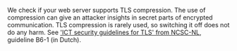 We check if your web server supports TLS compression. The use of compression can give an attacker insights in secret parts of encrypted communication. TLS compression is rarely used, so switching it off does not do any harm. See ['ICT security guidelines for TLS' from NCSC-NL](https://www.ncsc.nl/actueel/whitepapers/ict-beveiligingsrichtlijnen-voor-transport-layer-security-tls.html), guideline B6-1 (in Dutch).

